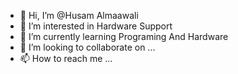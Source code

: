 - 👋 Hi, I’m @Husam Almaawali
- 👀 I’m interested in Hardware Support
- 🌱 I’m currently learning Programing And Hardware
- 💞️ I’m looking to collaborate on ...
- 📫 How to reach me ...

<!---
Husam69/Husam69 is a ✨ special ✨ repository because its `README.md` (this file) appears on your GitHub profile.
You can click the Preview link to take a look at your changes.
--->
